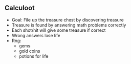 ## Calculoot

- Goal: File up the treasure chest by discovering treasure
- Treasure is found by answering math problems correctly
- Each shot/hit will give some treasure if correct
- Wrong answers lose life
- Rng:
  - gems
  - gold coins
  - potions for life
